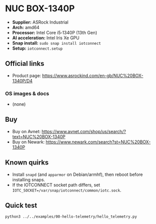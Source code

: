 # NUC BOX-1340P

- **Supplier:** ASRock Industrial
- **Arch:** amd64
- **Processor:** Intel Core i5‑1340P (13th Gen)
- **AI acceleration:** Intel Iris Xe GPU
- **Snap install:** `sudo snap install iotconnect`
- **Setup:** `iotconnect.setup`

## Official links
- Product page: https://www.asrockind.com/en-gb/NUC%20BOX-1340P/D4

### OS images & docs
- (none)

## Buy
- Buy on Avnet: https://www.avnet.com/shop/us/search/?text=NUC%20BOX-1340P
- Buy on Newark: https://www.newark.com/search?st=NUC%20BOX-1340P

## Known quirks
- Install `snapd` (and `apparmor` on Debian/armhf), then reboot before installing snaps.
- If the IOTCONNECT socket path differs, set `IOTC_SOCKET=/var/snap/iotconnect/common/iotc.sock`.

## Quick test
```bash
python3 ../../examples/00-hello-telemetry/hello_telemetry.py
```
